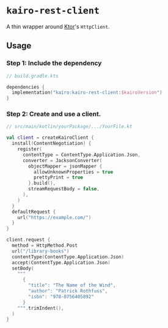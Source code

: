 # `kairo-rest-client`

A thin wrapper around [Ktor](https://ktor.io/)'s `HttpClient`.

## Usage

### Step 1: Include the dependency

```kotlin
// build.gradle.kts

dependencies {
  implementation("kairo:kairo-rest-client:$kairoVersion")
}
```

### Step 2: Create and use a client.

```kotlin
// src/main/kotlin/yourPackage/.../YourFile.kt

val client = createKairoClient {
  install(ContentNegotiation) {
    register(
      contentType = ContentType.Application.Json,
      converter = JacksonConverter(
        objectMapper = jsonMapper {
          allowUnknownProperties = true
          prettyPrint = true
        }.build(),
        streamRequestBody = false,
      ),
    )
  }
  defaultRequest {
    url("https://example.com/")
  }
}

client.request {
  method = HttpMethod.Post
  url("/library-books")
  contentType(ContentType.Application.Json)
  accept(ContentType.Application.Json)
  setBody(
    """
      {
        "title": "The Name of the Wind",
        "author": "Patrick Rothfuss",
        "isbn": "978-0756405892"
      }
    """.trimIndent(),
  )
}
```
